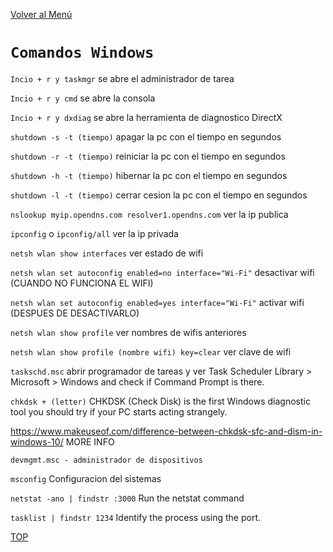 [Volver al Menú](root.md)

# `Comandos Windows`

`Incio + r y taskmgr` se abre el administrador de tarea

`Incio + r y cmd` se abre la consola

`Incio + r y dxdiag` se abre la herramienta de diagnostico DirectX

`shutdown -s -t (tiempo)` apagar la pc con el tiempo en segundos

`shutdown -r -t (tiempo)` reiniciar la pc con el tiempo en segundos

`shutdown -h -t (tiempo)` hibernar la pc con el tiempo en segundos

`shutdown -l -t (tiempo)` cerrar cesion la pc con el tiempo en segundos

`nslookup myip.opendns.com resolver1.opendns.com` ver la ip publica

`ipconfig` o `ipconfig/all` ver la ip privada

`netsh wlan show interfaces` ver estado de wifi

`netsh wlan set autoconfig enabled=no interface="Wi-Fi"` desactivar wifi (CUANDO NO FUNCIONA EL WIFI)

`netsh wlan set autoconfig enabled=yes interface="Wi-Fi"` activar wifi (DESPUES DE DESACTIVARLO)

`netsh wlan show profile` ver nombres de wifis anteriores

`netsh wlan show profile (nombre wifi) key=clear` ver clave de wifi

`taskschd.msc` abrir programador de tareas y ver Task Scheduler Library > Microsoft > Windows and check if Command Prompt is there.

`chkdsk + (letter)` CHKDSK (Check Disk) is the first Windows diagnostic tool you should try if your PC starts acting strangely.

https://www.makeuseof.com/difference-between-chkdsk-sfc-and-dism-in-windows-10/ MORE INFO

`devmgmt.msc - administrador de dispositivos`

`msconfig` Configuracion del sistemas

`netstat -ano | findstr :3000` Run the netstat command

`tasklist | findstr 1234` Identify the process using the port.

[TOP](#comandos)
